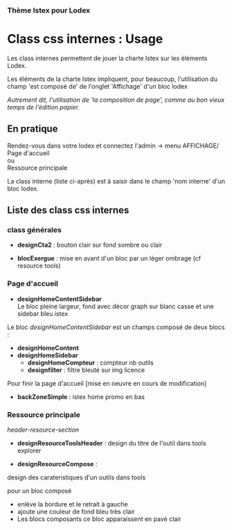 ### Thème Istex pour Lodex

# Class css internes : Usage

Les class internes permettent de jouer la charte Istex sur les éléments Lodex.

Les éléments de la charte Istex impliquent, pour beaucoup, l'utilisation du champ 'est composé de' de l'onglet 'Affichage' d'un bloc lodex

_Autrement dit, l'utilisation de 'la composition de page', comme au bon vieux temps de l'édition papier._

## En pratique

Rendez-vous dans votre lodex et connectez l'admin -> menu AFFICHAGE/  
Page d'accueil  
ou  
Ressource principale

La class interne (liste ci-après) est à saisir dans le champ 'nom interne' d'un bloc lodex.

## Liste des class css internes

### class générales

-   **designCta2** : bouton clair sur fond sombre ou clair

-   **blocExergue** : mise en avant d'un bloc par un léger ombrage (cf resource tools)

### Page d'accueil

-   **designHomeContentSidebar**  
    Le bloc pleine largeur, fond avec décor graph sur blanc casse et une sidebar bleu istex

Le bloc _designHomeContentSidebar_ est un champs composé de deux blocs :

-   **designHomeContent**
-   **designHomeSidebar**
    -   **designHomeCompteur** : compteur nb outils
    -   **designfilter** : filtre bleuté sur img licence

Pour finir la page d'accueil [mise en oeuvre en cours de modification]

-   **backZoneSimple** : istex home promo en bas

### Ressource principale

_header-resource-section_

-   **designResourceToolsHeader** : design du titre de l'outil dans tools explorer

-   **designResourceCompose** :

design des carateristiques d'un outils dans tools

pour un bloc composé

-   enlève la bordure et le retrait à gauche
-   ajoute une couleur de fond bleu très clair
-   Les blocs composants ce bloc apparaissent en pavé clair
